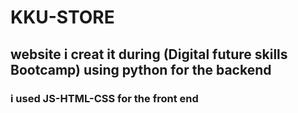 # KKU-STORE
## website i creat it during (Digital future skills Bootcamp) using python for the backend
### i used JS-HTML-CSS for the front end 
